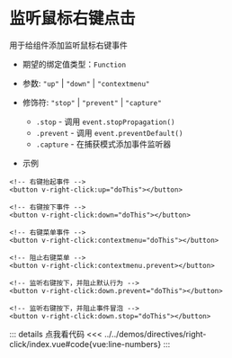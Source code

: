 # 监听鼠标右键点击

用于给组件添加监听鼠标右键事件

* 期望的绑定值类型：`Function`
* 参数: `"up"` | `"down"` | `"contextmenu"`
* 修饰符: `"stop"` | `"prevent"` | `"capture"`
  * `.stop` - 调用 `event.stopPropagation()`
  * `.prevent` - 调用 `event.preventDefault()`
  * `.capture` - 在捕获模式添加事件监听器

* 示例

```vue
<!-- 右键抬起事件 -->
<button v-right-click:up="doThis"></button>

<!-- 右键按下事件 -->
<button v-right-click:down="doThis"></button>

<!-- 右键菜单事件 -->
<button v-right-click:contextmenu="doThis"></button>

<!-- 阻止右键菜单 -->
<button v-right-click:contextmenu.prevent></button>

<!-- 监听右键按下，并阻止默认行为 -->
<button v-right-click:down.prevent="doThis"></button>

<!-- 监听右键按下，并阻止事件冒泡 -->
<button v-right-click:down.stop="doThis"></button>
```

<script setup>
import Demo from '@/directives/right-click/index.vue'
</script>

<Demo></Demo>

::: details 点我看代码
<<< ../../demos/directives/right-click/index.vue#code{vue:line-numbers}
:::

